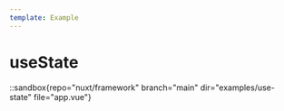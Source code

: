 ```yaml
---
template: Example
---
```


# useState

::sandbox{repo="nuxt/framework" branch="main" dir="examples/use-state" file="app.vue"}
